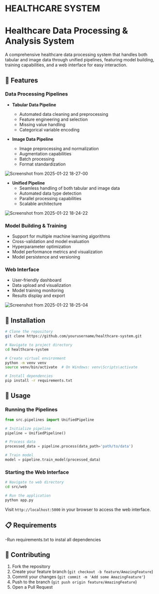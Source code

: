 # HEALTHCARE SYSTEM
# Healthcare Data Processing & Analysis System

A comprehensive healthcare data processing system that handles both tabular and image data through unified pipelines, featuring model building, training capabilities, and a web interface for easy interaction.

## 🌟 Features

### Data Processing Pipelines
- **Tabular Data Pipeline**
  - Automated data cleaning and preprocessing
  - Feature engineering and selection
  - Missing value handling
  - Categorical variable encoding

- **Image Data Pipeline**
  - Image preprocessing and normalization
  - Augmentation capabilities
  - Batch processing
  - Format standardization
    
![Screenshot from 2025-01-22 18-27-00](https://github.com/user-attachments/assets/ae8953c2-4a88-4772-a00f-e2ede5c46ccc)


- **Unified Pipeline**
  - Seamless handling of both tabular and image data
  - Automated data type detection
  - Parallel processing capabilities
  - Scalable architecture
    
 ![Screenshot from 2025-01-22 18-24-22](https://github.com/user-attachments/assets/36a78f16-c2d9-4ca3-b465-db80dbb35636)


### Model Building & Training
- Support for multiple machine learning algorithms
- Cross-validation and model evaluation
- Hyperparameter optimization
- Model performance metrics and visualization
- Model persistence and versioning

### Web Interface
- User-friendly dashboard
- Data upload and visualization
- Model training monitoring
- Results display and export
  
![Screenshot from 2025-01-22 18-25-04](https://github.com/user-attachments/assets/d0179662-1317-4744-9b75-a2ab9771591a)


## 🔧 Installation

```bash
# Clone the repository
git clone https://github.com/yourusername/healthcare-system.git

# Navigate to project directory
cd healthcare-system

# Create virtual environment
python -m venv venv
source venv/bin/activate  # On Windows: venv\Scripts\activate

# Install dependencies
pip install -r requirements.txt
```

## 🚀 Usage

### Running the Pipelines

```python
from src.pipelines import UnifiedPipeline

# Initialize pipeline
pipeline = UnifiedPipeline()

# Process data
processed_data = pipeline.process(data_path='path/to/data')

# Train model
model = pipeline.train_model(processed_data)
```

### Starting the Web Interface

```bash
# Navigate to web directory
cd src/web

# Run the application
python app.py
```

Visit `http://localhost:5000` in your browser to access the web interface.

## 📋 Requirements

-Run requirements.txt to instal all dependencies


## 🤝 Contributing

1. Fork the repository
2. Create your feature branch (`git checkout -b feature/AmazingFeature`)
3. Commit your changes (`git commit -m 'Add some AmazingFeature'`)
4. Push to the branch (`git push origin feature/AmazingFeature`)
5. Open a Pull Request
